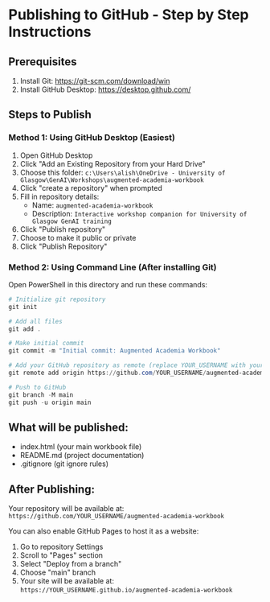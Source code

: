 # Publishing to GitHub - Step by Step Instructions

## Prerequisites
1. Install Git: https://git-scm.com/download/win
2. Install GitHub Desktop: https://desktop.github.com/

## Steps to Publish

### Method 1: Using GitHub Desktop (Easiest)
1. Open GitHub Desktop
2. Click "Add an Existing Repository from your Hard Drive"
3. Choose this folder: `c:\Users\alish\OneDrive - University of Glasgow\GenAI\Workshops\augmented-academia-workbook`
4. Click "create a repository" when prompted
5. Fill in repository details:
   - Name: `augmented-academia-workbook`
   - Description: `Interactive workshop companion for University of Glasgow GenAI training`
6. Click "Publish repository" 
7. Choose to make it public or private
8. Click "Publish Repository"

### Method 2: Using Command Line (After installing Git)
Open PowerShell in this directory and run these commands:

```powershell
# Initialize git repository
git init

# Add all files
git add .

# Make initial commit
git commit -m "Initial commit: Augmented Academia Workbook"

# Add your GitHub repository as remote (replace YOUR_USERNAME with your GitHub username)
git remote add origin https://github.com/YOUR_USERNAME/augmented-academia-workbook.git

# Push to GitHub
git branch -M main
git push -u origin main
```

## What will be published:
- index.html (your main workbook file)
- README.md (project documentation)
- .gitignore (git ignore rules)

## After Publishing:
Your repository will be available at: `https://github.com/YOUR_USERNAME/augmented-academia-workbook`

You can also enable GitHub Pages to host it as a website:
1. Go to repository Settings
2. Scroll to "Pages" section
3. Select "Deploy from a branch"
4. Choose "main" branch
5. Your site will be available at: `https://YOUR_USERNAME.github.io/augmented-academia-workbook`
